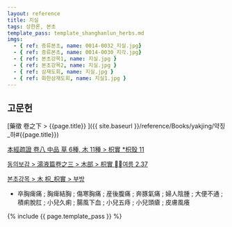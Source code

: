 ```yaml
---
layout: reference
title: 지실
tags: 상한론, 본초
template_pass: template_shanghanlun_herbs.md
imgs:
  - { ref: 증류본초, name: 0014-0032_지실.jpg}
  - { ref: 증류본초, name: 0014-0030_지각.jpg}
  - { ref: 본초강목1, name: 지실.jpg }
  - { ref: 본초강목2, name: 지실.jpg }
  - { ref: 삼재도회, name: 지실.jpg }
  - { ref: 화한삼재도회, name: 지실1.jpg }
---
```


## 고문헌

[藥徵 卷之下 > {{page.title}} ]({{ site.baseurl }}/reference/Books/yakjing/약징_하#{{page.title}})

[本經疏證 卷八 中品 草 6種, 木 11種 > 枳實 *枳殼 11](https://mediclassics.kr/books/154/volume/8/#content_78)

[동의보감 > 湯液篇卷之三 > 木部 >  枳實 여름 2.37](https://mediclassics.kr/books/8/volume/22/#content_972)

[본초강목 > 木	枳_枳實 > 부방]()

* 卒胸痺痛 ; 胸痺結胸 ; 傷寒胸痛 ; 産後腹痛 ; 奔豚氣痛 ; 婦人陰腫 ; 大便不通 ; 積痢脫肛 ; 小兒久痢 ; 腸風下血 ; 小兒五痔 ; 小兒頭瘡 ; 皮膚風癢



{% include {{ page.template_pass }} %}
